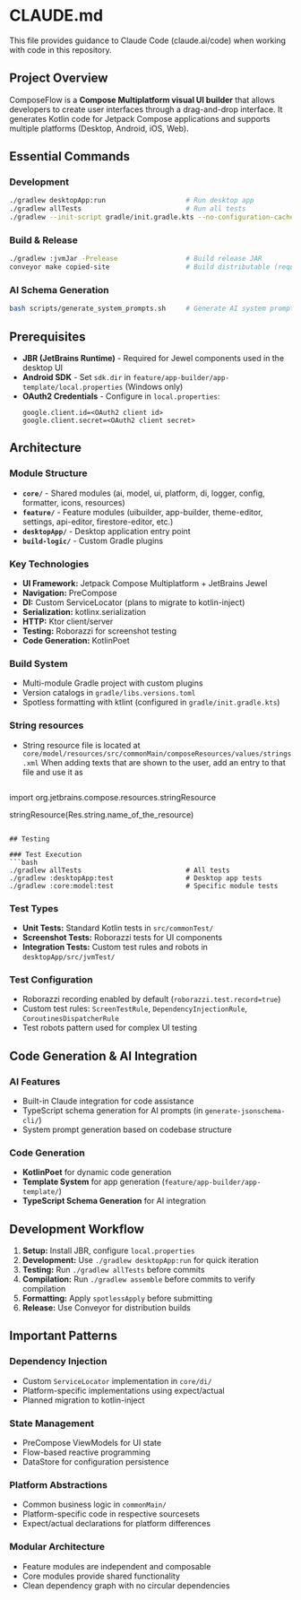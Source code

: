 # CLAUDE.md

This file provides guidance to Claude Code (claude.ai/code) when working with code in this repository.

## Project Overview

ComposeFlow is a **Compose Multiplatform visual UI builder** that allows developers to create user interfaces through a drag-and-drop interface. It generates Kotlin code for Jetpack Compose applications and supports multiple platforms (Desktop, Android, iOS, Web).

## Essential Commands

### Development
```bash
./gradlew desktopApp:run                    # Run desktop app
./gradlew allTests                          # Run all tests
./gradlew --init-script gradle/init.gradle.kts --no-configuration-cache --continue spotlessApply  # Format code
```

### Build & Release
```bash
./gradlew :jvmJar -Prelease                 # Build release JAR
conveyor make copied-site                   # Build distributable (requires Conveyor)
```

### AI Schema Generation
```bash
bash scripts/generate_system_prompts.sh     # Generate AI system prompts
```

## Prerequisites

- **JBR (JetBrains Runtime)** - Required for Jewel components used in the desktop UI
- **Android SDK** - Set `sdk.dir` in `feature/app-builder/app-template/local.properties` (Windows only)
- **OAuth2 Credentials** - Configure in `local.properties`:
  ```
  google.client.id=<OAuth2 client id>
  google.client.secret=<OAuth2 client secret>
  ```

## Architecture

### Module Structure
- **`core/`** - Shared modules (ai, model, ui, platform, di, logger, config, formatter, icons, resources)
- **`feature/`** - Feature modules (uibuilder, app-builder, theme-editor, settings, api-editor, firestore-editor, etc.)
- **`desktopApp/`** - Desktop application entry point
- **`build-logic/`** - Custom Gradle plugins

### Key Technologies
- **UI Framework:** Jetpack Compose Multiplatform + JetBrains Jewel
- **Navigation:** PreCompose
- **DI:** Custom ServiceLocator (plans to migrate to kotlin-inject)
- **Serialization:** kotlinx.serialization
- **HTTP:** Ktor client/server
- **Testing:** Roborazzi for screenshot testing
- **Code Generation:** KotlinPoet

### Build System
- Multi-module Gradle project with custom plugins
- Version catalogs in `gradle/libs.versions.toml`
- Spotless formatting with ktlint (configured in `gradle/init.gradle.kts`)

### String resources
- String resource file is located at `core/model/resources/src/commonMain/composeResources/values/strings.xml`
  When adding texts that are shown to the user, add an entry to that file and use it as
  ```
import org.jetbrains.compose.resources.stringResource

stringResource(Res.string.name_of_the_resource)
  ```

## Testing

### Test Execution
```bash
./gradlew allTests                          # All tests
./gradlew :desktopApp:test                  # Desktop app tests
./gradlew :core:model:test                  # Specific module tests
```

### Test Types
- **Unit Tests:** Standard Kotlin tests in `src/commonTest/`
- **Screenshot Tests:** Roborazzi tests for UI components
- **Integration Tests:** Custom test rules and robots in `desktopApp/src/jvmTest/`

### Test Configuration
- Roborazzi recording enabled by default (`roborazzi.test.record=true`)
- Custom test rules: `ScreenTestRule`, `DependencyInjectionRule`, `CoroutinesDispatcherRule`
- Test robots pattern used for complex UI testing

## Code Generation & AI Integration

### AI Features
- Built-in Claude integration for code assistance
- TypeScript schema generation for AI prompts (in `generate-jsonschema-cli/`)
- System prompt generation based on codebase structure

### Code Generation
- **KotlinPoet** for dynamic code generation
- **Template System** for app generation (`feature/app-builder/app-template/`)
- **TypeScript Schema Generation** for AI integration

## Development Workflow

1. **Setup:** Install JBR, configure `local.properties`
2. **Development:** Use `./gradlew desktopApp:run` for quick iteration
3. **Testing:** Run `./gradlew allTests` before commits
4. **Compilation:** Run `./gradlew assemble` before commits to verify compilation
5. **Formatting:** Apply `spotlessApply` before submitting
6. **Release:** Use Conveyor for distribution builds

## Important Patterns

### Dependency Injection
- Custom `ServiceLocator` implementation in `core/di/`
- Platform-specific implementations using expect/actual
- Planned migration to kotlin-inject

### State Management
- PreCompose ViewModels for UI state
- Flow-based reactive programming
- DataStore for configuration persistence

### Platform Abstractions
- Common business logic in `commonMain/`
- Platform-specific code in respective sourcesets
- Expect/actual declarations for platform differences

### Modular Architecture
- Feature modules are independent and composable
- Core modules provide shared functionality
- Clean dependency graph with no circular dependencies
